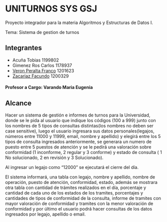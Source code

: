 # UNITURNOS SYS GSJ
Proyecto integrador para la materia Algoritmos y Estructuras de Datos I.

Tema: Sistema de gestion de turnos

## Integrantes
- Acuña Tobias 1199802
- Gimenez Ros Carlos 1178937
- [Veron Peralta Franco](https://github.com/11chuchu11) 1201623
- [Zacariaz Facundo](https://github.com/facuzaca) 1200329

#### Profesor a Cargo: Varando Maria Eugenia

## Alcance

Hacer un sistema de gestión e informes de turnos para la Universidad, donde se le pida al usuario que indique los códigos  (100 a 999) junto con los nombres de 5 tipos de consultas distintas(los nombres no deben ser case sensitive), luego el usuario ingresara sus datos personales(legajos, números entre 11000 y 11999, email, nombre y apellido) y elegirá entre los 5 tipos de consulta ingresados anteriormente, se generara un numero de puesto entre 5 puestos de atención y se le pedirá una valoración sobre conformidad (1 inconforme, 2 regular y 3 conforme) y estado de consulta ( 1 No solucionado, 2 en revisión y 3 Solucionado).

Al ingresar un legajo como “12000” se ejecutará el cierre del día.

El sistema informará, una tabla con legajo, nombre y apellido, nombre de operación, puesto de atención, conformidad, estado, además se mostrara otra tabla con cantidad de trámites realizados en el día, porcentaje y cantidad de cada uno de los estados de los tramites, porcentajes y cantidades de tipos de conformidad de la consulta, informe de tramites con mayor valoración de conformidad y tramites con la menor valoración de conformidad  y por último el usuario podrá hacer consultas de los datos ingresados por legajo, apellido o email.
